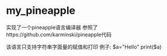 # my_pineapple
实现了一个pineapple语言编译器
参照了https://github.com/karminski/pineapple代码

该语言只支持字符串字面量的赋值和打印
例子:
$a="Hello"
print($a)
